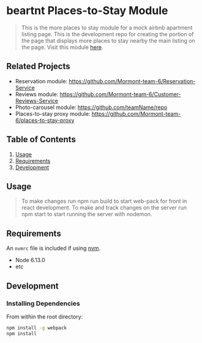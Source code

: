 # beartnt Places-to-Stay Module

> This is the more places to stay module for a mock airbnb apartment listing page. This is the development repo for creating the portion of the page that displays more places to stay nearby the main listing on the page. Visit this module [here](http://beartnt.com/).

## Related Projects

  - Reservation module: https://github.com/Mormont-team-6/Reservation-Service
  - Reviews module: https://github.com/Mormont-team-6/Customer-Reviews-Service
  - Photo-carousel module: https://github.com/teamName/repo
  - Places-to-stay proxy module: https://github.com/Mormont-team-6/places-to-stay-proxy

## Table of Contents

1. [Usage](#Usage)
1. [Requirements](#requirements)
1. [Development](#development)

## Usage

> To make changes run npm run build to start web-pack for front in react development.
> To make and track changes on the server run npm start to start running the server with nodemon.

## Requirements

An `nvmrc` file is included if using [nvm](https://github.com/creationix/nvm).

- Node 6.13.0
- etc

## Development

### Installing Dependencies

From within the root directory:

```sh
npm install -g webpack
npm install
```

